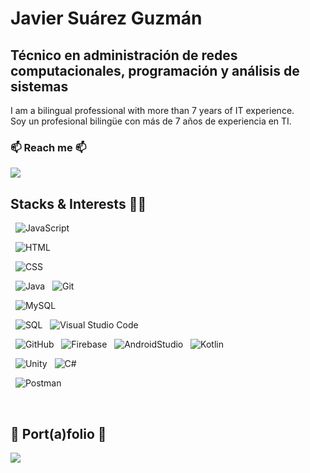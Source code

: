 # Javier Suárez Guzmán

## Técnico en administración de redes computacionales, programación y análisis de sistemas

I am a bilingual professional with more than 7 years of IT experience. <br>
Soy un profesional bilingüe con más de 7 años de experiencia en TI.

### 📫 Reach me 📫 
<a href="https://www.linkedin.com/in/javier-suarez-guzman/">
<img src="https://img.shields.io/badge/Javier%20Su%C3%A1rez%20Guzm%C3%A1n-blue?logo=Linkedin&logoColor=white"/>
</a>


## Stacks & Interests 👨‍💻


 <!-- dos estilos distintos de llamar los shields, aprendidos al ver los README.md de otras personas -->

&nbsp; ![JavaScript](https://img.shields.io/badge/-Javascript-333333?style=flat&logo=Javascript)
<!-- <img alt="JavaScript" src="https://img.shields.io/badge/JavaScript%20-%23F7DF1E.svg?logo=javascript&logoColor=black"></a> -->
<!-- ![HTML](https://img.shields.io/badge/-HTML-333333?style=flat&logo=HTML5) -->
&nbsp;  <img alt="HTML" src="https://img.shields.io/badge/HTML%20-%23E34F26.svg?logo=html5&logoColor=white">
<!-- ![CSS](https://img.shields.io/badge/-CSS-333333?style=flat&logo=CSS3&logoColor=1572B6) -->
&nbsp;  <img alt="CSS" src="https://img.shields.io/badge/CSS%20-%231572B6.svg?logo=css3&logoColor=white">
<!-- ![Java](https://img.shields.io/badge/-Java-333333?style=flat&logo=Java&logoColor=FFA518) -->
&nbsp;  <img alt="Java" src="https://img.shields.io/badge/Java-%23007396.svg?logo=java&logoColor=white">
&nbsp; ![Git](https://img.shields.io/badge/-Git-333333?style=flat&logo=git)
<!--     <a href="#"><img alt="Git" src="https://img.shields.io/badge/Git%20-%23F05033.svg?logo=git&logoColor=white"></a> -->

&nbsp;  <img alt="MySQL" src="https://img.shields.io/badge/-MySQL-white?style=flat&logo=mysql"/>
<!-- &nbsp; ![MySQL](https://img.shields.io/badge/-MySQL?style=flat&logo=mysql) -->
&nbsp;  <img alt="SQL" src="https://img.shields.io/badge/SQL%20-%23025E8C.svg?logo=amazon-dynamodb&logoColor=white"/>
&nbsp; ![Visual Studio Code](https://img.shields.io/badge/-VisualStudioCode-333333?style=flat&logo=VisualStudioCode&logoColor=007ACC)
<!--     <a href="#"><img alt="Visual Studio Code" src="https://img.shields.io/badge/Visual%20Studio%20Code-0078d7.svg?logo=visual-studio-code&logoColor=white"></a> -->


&nbsp; ![GitHub](https://img.shields.io/badge/-GitHub-333333?style=flat&logo=github)
&nbsp; ![Firebase](https://img.shields.io/badge/-firebase-333333?style=flat&logo=firebase)
&nbsp; ![AndroidStudio](https://img.shields.io/badge/-AndroidStudio-333333?style=flat&logo=AndroidStudio)
&nbsp; ![Kotlin](https://img.shields.io/badge/-Kotlin-333333?style=flat&logo=kotlin)

&nbsp; ![Unity](https://img.shields.io/badge/-Unity-333333?style=flat&logo=Unity) 
&nbsp; ![C#](https://img.shields.io/badge/-C%23-333333?style=flat&logo=CSharp)
<!--  <img alt="C#" src="https://img.shields.io/badge/-C%23-white?logo=CSharp&logoColor=white"> -->
&nbsp; <img alt="Postman" src="https://img.shields.io/badge/Postman-FF6C37?logo=postman&logoColor=white">


<br>

## 💼 Port(a)folio 💼
<a href="https://github.com/JavierSuarezGuzman">
<img src="https://img.shields.io/badge/Javier%20Su%C3%A1rez%20Guzm%C3%A1n-black?logo=Github&logoColor=white"/>
</a>







<!--

### Hi there 👋

Whispering...

**JavierSuarezGuzman/JavierSuarezGuzman** is a ✨ _special_ ✨ repository because its `README.md` (this file) appears on your GitHub profile.

Here are some ideas to get you started:

- 🔭 I’m currently working on ...
- 🌱 I’m currently learning ...
- 👯 I’m looking to collaborate on ...
- 🤔 I’m looking for help with ...
- 💬 Ask me about ...
- 📫 How to reach me: ...
- 😄 Pronouns: ...
- ⚡ Fun fact: ...
-->




<!-- https://shields.io/ -->



